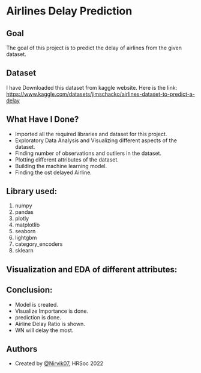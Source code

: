
# Airlines Delay Prediction


## Goal

The goal of this project is to predict the delay of airlines from the given dataset.
## Dataset
I have Downloaded this dataset from kaggle website. Here is the link: https://www.kaggle.com/datasets/jimschacko/airlines-dataset-to-predict-a-delay

## What Have I Done?

- Imported all the required libraries and dataset for this project.
- Exploratory Data Analysis and Visualizing different aspects of the dataset.
- Finding number of observations and outliers in the dataset.
- Plotting different attributes of the dataset.
- Building the machine learning model.
- Finding the ost delayed Airline.

## Library used:
1. numpy
2. pandas
3. plotly 
4. matplotlib
5. seaborn
6. lightgbm
7. category_encoders
8. sklearn
## Visualization and EDA of different attributes:
## Conclusion:

- Model is created.
- Visualize Importance is done.
- prediction is done.
- Airline Delay Ratio is shown.
- WN will delay the most.
## Authors

- Created by [@Nirvik07](https://github.com/Nirvik07), HRSoc 2022

